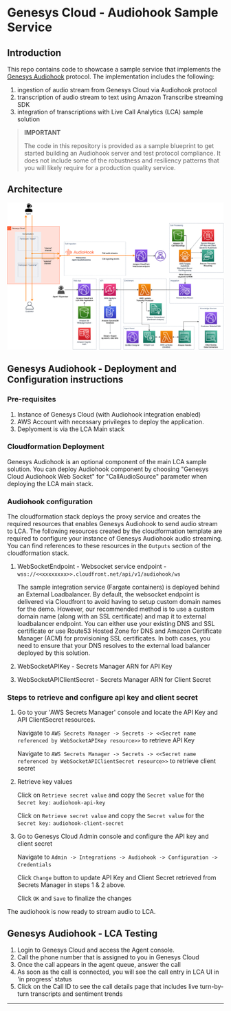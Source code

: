 # Genesys Cloud - Audiohook Sample Service

## Introduction
This repo contains code to showcase a sample service that implements the [Genesys Audiohook](https://help.mypurecloud.com/articles/audiohook-integration-overview/) protocol. The implementation includes the following: 
1. ingestion of audio stream from Genesys Cloud via Audiohook protocol
2. transcription of audio stream to text using Amazon Transcribe streaming SDK
3. integration of transcriptions with Live Call Analytics (LCA) sample solution 

> **IMPORTANT**
> 
> The code in this repository is provided as a sample blueprint to get started building an Audiohook server and test protocol compliance.
> It does not include some of the robustness and resiliency patterns that you will likely require for a production quality service.
> 

## Architecture
![Architecture Diagram](../images/lca-genesys-architecture.png)


## Genesys Audiohook - Deployment and Configuration instructions
### Pre-requisites
1. Instance of Genesys Cloud (with Audiohook integration enabled)
2. AWS Account with necessary privileges to deploy the application.
3. Deplyoment is via the LCA Main stack

### Cloudformation Deployment
Genesys Audiohook is an optional component of the main LCA sample solution. You can deploy Audiohook component by choosing "Genesys Cloud Audiohook Web Socket" for "CallAudioSource" parameter when deploying the LCA main stack.

### Audiohook configuration
The cloudformation stack deploys the proxy service and creates the required resources that enables Genesys Audiohook to send audio stream to LCA. The following resources created by the cloudformation template are required to configure  your instance of Genesys Audiohook audio streaming. You can find references to these resources in the `Outputs` section of the cloudformation stack.

1. WebSocketEndpoint - Websocket service endpoint - `wss://<<xxxxxxxx>>.cloudfront.net/api/v1/audiohook/ws`

    The sample integration service (Fargate containers) is deployed behind an External Loadbalancer. By default, the websocket endpoint is delivered via Cloudfront to avoid having to setup custom domain names for the demo. However, our recommended method is to use a custom domain name (along with an SSL certificate) and map it to external loadbalancer endpoint. You can either use your existing DNS and SSL certificate or use Route53 Hosted Zone for DNS and Amazon Certificate Manager (ACM) for provisioning SSL certificates. In both cases, you need to ensure that your DNS resolves to the external load balancer deployed by this solution. 

2. WebSocketAPIKey - Secrets Manager ARN for API Key 
3. WebSocketAPIClientSecret - Secrets Manager ARN for Client Secret

### Steps to retrieve and configure api key and client secret 
1. Go to your 'AWS Secrets Manager' console and locate the API Key and API ClientSecret resources.

    Navigate to `AWS Secrets Manager -> Secrets -> <<Secret name referenced by WebSocketAPIKey resource>>` to retrieve API Key

    Navigate to `AWS Secrets Manager -> Secrets -> <<Secret name referenced by WebSocketAPIClientSecret resource>>` to retrieve client secret

2. Retrieve key values

    Click on `Retrieve secret value` and copy the `Secret value` for the `Secret key:` `audiohook-api-key`

    Click on `Retrieve secret value` and copy the `Secret value` for the `Secret key:` `audiohook-client-secret`

3. Go to Genesys Cloud Admin console and configure the API key and client secret

    Navigate to `Admin -> Integrations -> Audiohook -> Configuration -> Credentials`

    Click `Change` button to update API Key and Client Secret retrieved from Secrets Manager in steps 1 & 2 above.

    Click `OK` and `Save` to finalize the changes

The audiohook is now ready to stream audio to LCA.

## Genesys Audiohook - LCA Testing
1. Login to Genesys Cloud and access the Agent console. 
2. Call the phone number that is assigned to you in Genesys Cloud
3. Once the call appears in the agent queue, answer the call
4. As soon as the call is connected, you will see the call entry in LCA UI in 'in progress' status
5. Click on the Call ID to see the call details page that includes live turn-by-turn transcripts and sentiment trends

***

